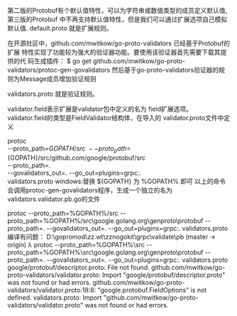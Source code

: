 第二版的Protobuf有个默认值特性，可以为字符串或数值类型的成员定义默认值,第三版的Protobuf
中不再支持默认值特性，但是我们可以通过扩展选项自己模拟默认值.
default.proto 就是扩展规则。

在开源社区中，github.com/mwitkow/go-proto-validators 已经基于Protobuf的扩展
特性实现了功能较为强大的验证器功能。要使用该验证器首先需要下载其提供的代
码生成插件：
$ go get github.com/mwitkow/go-proto-validators/protoc-gen-govalidators
然后基于go-proto-validators验证器的规则为Message成员增加验证规则

validators.proto 就是验证规则。

validator.field表示扩展是validator包中定义的名为
field扩展选项。validator.field的类型是FieldValidator结构体，在导入的
validator.proto文件中定义

protoc \
--proto_path=${GOPATH}/src \
--proto_path=${GOPATH}/src/github.com/google/protobuf/src \
--proto_path=. \
--govalidators_out=. --go_out=plugins=grpc:.\
validators.proto
windows:替换 ${GOPATH} 为 %GOPATH% 即可
以上的命令会调用protoc-gen-govalidators程序，生成一个独立的名为
validators.validator.pb.go的文件

protoc --proto_path=%GOPATH%/src --proto_path=%GOPATH%/src\google.golang.org\genproto\protobuf --proto_path=. --govalidators_out=. --go_out=plugins=grpc:. validators.proto
编译有问题：
D:\gopromod\zz.wt\zznogokit\grpc\validate\pb (master -> origin)
λ protoc --proto_path=%GOPATH%\src --proto_path=%GOPATH%\src\google.golang.org\genproto\protobuf --proto_path=. --govalidators_out=. --go_out=plugins=grpc:. validators.proto
google/protobuf/descriptor.proto: File not found.
github.com/mwitkow/go-proto-validators/validator.proto: Import "google/protobuf/descriptor.proto" was not found or had errors.
github.com/mwitkow/go-proto-validators/validator.proto:18:8: "google.protobuf.FieldOptions" is not defined.
validators.proto: Import "github.com/mwitkow/go-proto-validators/validator.proto" was not found or had errors.

